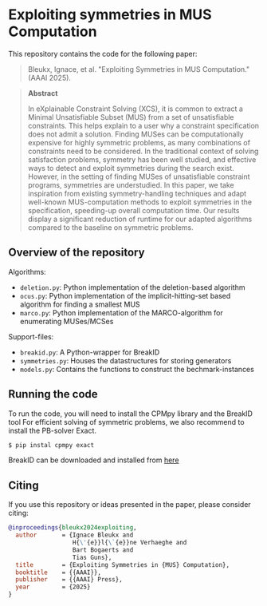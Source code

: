 # Exploiting symmetries in MUS Computation

This repository contains the code for the following paper:
> Bleukx, Ignace, et al. "Exploiting Symmetries in MUS Computation." (AAAI 2025).

> **Abstract**
> 
> In eXplainable Constraint Solving (XCS), it is common to
extract a Minimal Unsatisfiable Subset (MUS) from a set of
unsatisfiable constraints. This helps explain to a user why a
constraint specification does not admit a solution. Finding
MUSes can be computationally expensive for highly symmetric problems, as many combinations of constraints need
to be considered. In the traditional context of solving satisfaction problems, symmetry has been well studied, and effective
ways to detect and exploit symmetries during the search exist. However, in the setting of finding MUSes of unsatisfiable
constraint programs, symmetries are understudied. In this paper, we take inspiration from existing symmetry-handling
techniques and adapt well-known MUS-computation methods to exploit symmetries in the specification, speeding-up
overall computation time. Our results display a significant reduction of runtime for our adapted algorithms compared to
the baseline on symmetric problems.

## Overview of the repository
Algorithms:
- `deletion.py`: Python implementation of the deletion-based algorithm
- `ocus.py`: Python implementation of the implicit-hitting-set based algorithm for finding a smallest MUS
- `marco.py`: Python implementation of the MARCO-algorithm for enumerating MUSes/MCSes

Support-files:
- `breakid.py`: A Python-wrapper for BreakID
- `symmetries.py`: Houses the datastructures for storing generators
- `models.py`: Contains the functions to construct the bechmark-instances

## Running the code

To run  the code, you will need to install the CPMpy library and the BreakID tool
For efficient solving of symmetric problems, we also recommend to install the PB-solver Exact.

```bash
$ pip instal cpmpy exact
```
BreakID can be downloaded and installed from [here](https://bitbucket.org/krr/breakid/src/master/)


## Citing
If you use this repository or ideas presented in the paper, please consider citing:
```bibtex
@inproceedings{bleukx2024exploiting,
  author       = {Ignace Bleukx and
                  H{\'{e}}l{\`{e}}ne Verhaeghe and
                  Bart Bogaerts and
                  Tias Guns},
  title        = {Exploiting Symmetries in {MUS} Computation},
  booktitle    = {{AAAI}},
  publisher    = {{AAAI} Press},
  year         = {2025}
}
```
